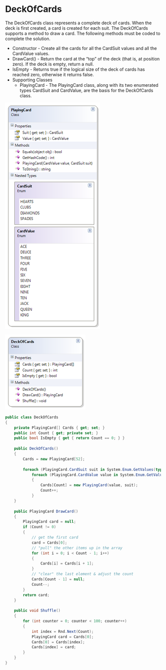 ---
---
# DeckOfCards

The DeckOfCards class represents a complete deck of cards. When the deck is first created, a card is created for each suit. The DeckOfCards supports a method to draw a card. The following methods must be coded to complete the solution.

* Constructor - Create all the cards for all the CardSuit values and all the CardValue values.
* DrawCard() - Return the card at the “top” of the deck (that is, at position zero). If the deck is empty, return a null.
* IsEmpty - Returns true if the logical size of the deck of cards has reached zero, otherwise it returns false.
* Supporting Classes
  * PlayingCard - The PlayingCard class, along with its two enumerated types CardSuit and CardValue, are the basis for the DeckOfCards class.

![](L-PlayingCard.png)

![](L-DeckOfCards.png)

```csharp
public class DeckOfCards
{
    private PlayingCard[] Cards { get; set; }
    public int Count { get; private set; }
    public bool IsEmpty { get { return Count == 0; } }

    public DeckOfCards()
    {
        Cards = new PlayingCard[52];

        foreach (PlayingCard.CardSuit suit in System.Enum.GetValues(typeof(PlayingCard.CardSuit)))
            foreach (PlayingCard.CardValue value in System.Enum.GetValues(typeof(PlayingCard.CardValue)))
            {
                Cards[Count] = new PlayingCard(value, suit);
                Count++;
            }
    }

    public PlayingCard DrawCard()
    {
        PlayingCard card = null;
        if (Count != 0)
        {
            // get the first card
            card = Cards[0];
            // "pull" the other items up in the array
            for (int i = 0; i < Count - 1; i++)
            {
                Cards[i] = Cards[i + 1];
            }
            // "clear" the last element & adjust the count
            Cards[Count - 1] = null;
            Count--;
        }
        return card;
    }

    public void Shuffle()
    {
        for (int counter = 0; counter < 100; counter++)
        {
            int index = Rnd.Next(Count);
            PlayingCard card = Cards[0];
            Cards[0] = Cards[index];
            Cards[index] = card;
        }
    }
}
```
